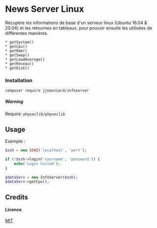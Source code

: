 # News Server Linux

Récupère les informations de base d'un serveur linux (Ubuntu 16.04 & 20.04) 
et les retournes en tableaux, pour pouvoir ensuite les utilisées de différentes manières.
```
* getSystem()
* getCpu()
* getRam()
* getSwap()
* getLoadAverage()
* getReseau()
* getDisk()
```
### Installation

```composer require jjeanniard/infoserver```

##### Warning

Require: ```phpseclib/phpseclib```

## Usage

Exemple :
```php
$ssh = new SSH2('localhost', 'port');

if (!$ssh->login('username', 'password')) {
    echo('Login Failed');
}

$dataServ = new InfoServer($ssh);
$dataServ->getCpu();
```

## Credits

#### Licence

[MIT](https://github.com/JJeanniard/InfoServer/blob/master/LICENSE)